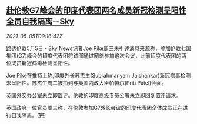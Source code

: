 <!--1620207063000-->
[赴伦敦G7峰会的印度代表团两名成员新冠检测呈阳性 全员自我隔离--Sky](https://cn.reuters.com/article/g7-summit-india-members-positive-covid19-idCNKBS2CM0R9)
------

<div><i>2021-05-05T09:16:42Z</i></div><p>路透伦敦5月5日 - Sky News记者Joe Pike周三未引述消息来源称，参加伦敦七国集团(G7)峰会的印度代表团将试图通过网络参加这次会议，此前印度代表团的两位成员新冠病毒检测呈阳性。</p><p>Joe Pike在推特上称,印度外长苏杰生(Subrahmanyam Jaishankar)新冠病毒检测未呈阳性。苏杰生周二被拍到与英国内政大臣帕特尔(Priti Patel)会面。</p><p>英国外交办公室未立即置评。伦敦的印度高级专员公署未立即回复置评请求。</p><p>英国政府一位官员周三称，在伦敦参加G7外长会议的印度代表团全体成员正在进行自我隔离。(完)</p>
